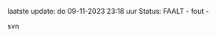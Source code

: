 laatste update: 
do 09-11-2023 23:18   uur 
Status: FAALT - fout - 
<div class="service R">svn</div>